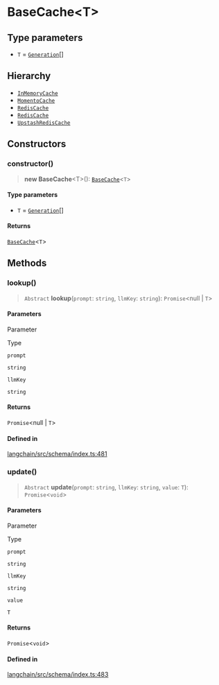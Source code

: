 BaseCache<T\>
=============

Type parameters[](#type-parameters "Direct link to Type parameters")
---------------------------------------------------------------------

*   `T` = [`Generation`](/docs/api/schema/interfaces/Generation)\[\]

Hierarchy[](#hierarchy "Direct link to Hierarchy")
---------------------------------------------------

*   [`InMemoryCache`](/docs/api/cache/classes/InMemoryCache)
*   [`MomentoCache`](/docs/api/cache_momento/classes/MomentoCache)
*   [`RedisCache`](/docs/api/cache_redis/classes/RedisCache)
*   [`RedisCache`](/docs/api/cache_ioredis/classes/RedisCache)
*   [`UpstashRedisCache`](/docs/api/cache_upstash_redis/classes/UpstashRedisCache)

Constructors[](#constructors "Direct link to Constructors")
------------------------------------------------------------

### constructor()[](#constructor "Direct link to constructor()")

> **new BaseCache**<T\>(): [`BaseCache`](/docs/api/schema/classes/BaseCache)<`T`\>

#### Type parameters[](#type-parameters-1 "Direct link to Type parameters")

*   `T` = [`Generation`](/docs/api/schema/interfaces/Generation)\[\]

#### Returns[](#returns "Direct link to Returns")

[`BaseCache`](/docs/api/schema/classes/BaseCache)<`T`\>

Methods[](#methods "Direct link to Methods")
---------------------------------------------

### lookup()[](#lookup "Direct link to lookup()")

> `Abstract` **lookup**(`prompt`: `string`, `llmKey`: `string`): `Promise`<null | `T`\>

#### Parameters[](#parameters "Direct link to Parameters")

Parameter

Type

`prompt`

`string`

`llmKey`

`string`

#### Returns[](#returns-1 "Direct link to Returns")

`Promise`<null | `T`\>

#### Defined in[](#defined-in "Direct link to Defined in")

[langchain/src/schema/index.ts:481](https://github.com/hwchase17/langchainjs/blob/1c1274d/langchain/src/schema/index.ts#L481)

### update()[](#update "Direct link to update()")

> `Abstract` **update**(`prompt`: `string`, `llmKey`: `string`, `value`: `T`): `Promise`<`void`\>

#### Parameters[](#parameters-1 "Direct link to Parameters")

Parameter

Type

`prompt`

`string`

`llmKey`

`string`

`value`

`T`

#### Returns[](#returns-2 "Direct link to Returns")

`Promise`<`void`\>

#### Defined in[](#defined-in-1 "Direct link to Defined in")

[langchain/src/schema/index.ts:483](https://github.com/hwchase17/langchainjs/blob/1c1274d/langchain/src/schema/index.ts#L483)